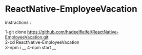 # ReactNative-EmployeeVacation

instractions :

1-git clone https://github.com/hadeelfleifel/ReactNative-EmployeeVacation.git  
2-cd ReactNative-EmployeeVacation  
3-npm i __ 
4-npm start __
